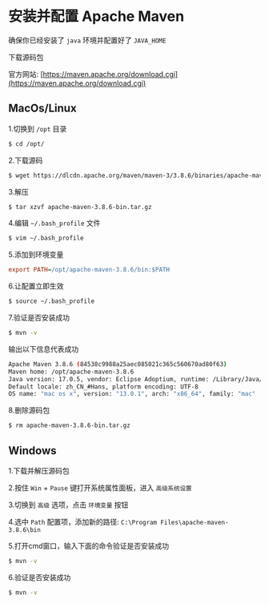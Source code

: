 # 安装并配置 Apache Maven

确保你已经安装了 `java` 环境并配置好了 `JAVA_HOME`

下载源码包

官方网站: [https://maven.apache.org/download.cgi](https://maven.apache.org/download.cgi)

## MacOs/Linux

1.切换到 `/opt` 目录

```sh
$ cd /opt/
```

2.下载源码
```sh
$ wget https://dlcdn.apache.org/maven/maven-3/3.8.6/binaries/apache-maven-3.8.6-bin.tar.gz
```

3.解压
```sh
$ tar xzvf apache-maven-3.8.6-bin.tar.gz
```

4.编辑 `~/.bash_profile` 文件
```sh
$ vim ~/.bash_profile
```

5.添加到环境变量
```ini
export PATH=/opt/apache-maven-3.8.6/bin:$PATH
```

6.让配置立即生效
```sh
$ source ~/.bash_profile
```

7.验证是否安装成功
```sh
$ mvn -v
```

输出以下信息代表成功
```sh
Apache Maven 3.8.6 (84538c9988a25aec085021c365c560670ad80f63)
Maven home: /opt/apache-maven-3.8.6
Java version: 17.0.5, vendor: Eclipse Adoptium, runtime: /Library/Java/JavaVirtualMachines/temurin-17.jdk/Contents/Home
Default locale: zh_CN_#Hans, platform encoding: UTF-8
OS name: "mac os x", version: "13.0.1", arch: "x86_64", family: "mac"
```

8.删除源码包

```sh
$ rm apache-maven-3.8.6-bin.tar.gz
```

## Windows

1.下载并解压源码包

2.按住 `Win` + `Pause` 键打开系统属性面板，进入 `高级系统设置`

3.切换到 `高级` 选项，点击 `环境变量` 按钮

4.选中 `Path` 配置项，添加新的路径: `C:\Program Files\apache-maven-3.8.6\bin`

5.打开cmd窗口，输入下面的命令验证是否安装成功
```sh
$ mvn -v
```

6.验证是否安装成功
```sh
$ mvn -v
```